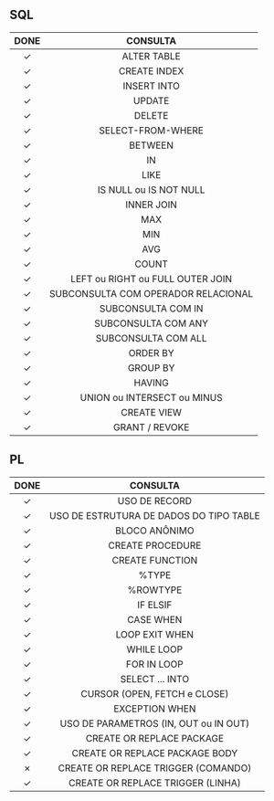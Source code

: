 ## SQL

|  DONE   |              CONSULTA               |
| :-----: | :---------------------------------: |
| &check; |             ALTER TABLE             |
| &check; |            CREATE INDEX             |
| &check; |             INSERT INTO             |
| &check; |               UPDATE                |
| &check; |               DELETE                |
| &check; |          SELECT-FROM-WHERE          |
| &check; |               BETWEEN               |
| &check; |                 IN                  |
| &check; |                LIKE                 |
| &check; |       IS NULL ou IS NOT NULL        |
| &check; |             INNER JOIN              |
| &check; |                 MAX                 |
| &check; |                 MIN                 |
| &check; |                 AVG                 |
| &check; |                COUNT                |
| &check; |  LEFT ou RIGHT ou FULL OUTER JOIN   |
| &check; | SUBCONSULTA COM OPERADOR RELACIONAL |
| &check; |         SUBCONSULTA COM IN          |
| &check; |         SUBCONSULTA COM ANY         |
| &check; |         SUBCONSULTA COM ALL         |
| &check; |              ORDER BY               |
| &check; |              GROUP BY               |
| &check; |               HAVING                |
| &check; |     UNION ou INTERSECT ou MINUS     |
| &check; |             CREATE VIEW             |
| &check; |           GRANT / REVOKE            |


## PL

|  DONE   |                CONSULTA                 |
| :-----: | :-------------------------------------: |
| &check; |              USO DE RECORD              |
| &check; | USO DE ESTRUTURA DE DADOS DO TIPO TABLE |
| &check; |              BLOCO ANÔNIMO              |
| &check; |            CREATE PROCEDURE             |
| &check; |             CREATE FUNCTION             |
| &check; |                  %TYPE                  |
| &check; |                %ROWTYPE                 |
| &check; |                IF ELSIF                 |
| &check; |                CASE WHEN                |
| &check; |             LOOP EXIT WHEN              |
| &check; |               WHILE LOOP                |
| &check; |               FOR IN LOOP               |
| &check; |              SELECT ... INTO            |
| &check; |      CURSOR (OPEN, FETCH e CLOSE)       |
| &check; |             EXCEPTION WHEN              |
| &check; |  USO DE PARAMETROS (IN, OUT ou IN OUT)  |
| &check; |        CREATE OR REPLACE PACKAGE        |
| &check; |     CREATE OR REPLACE PACKAGE BODY      |
| &cross; |   CREATE OR REPLACE TRIGGER (COMANDO)   |
| &check; |    CREATE OR REPLACE TRIGGER (LINHA)    |
